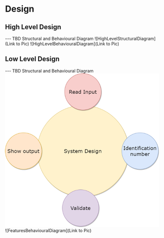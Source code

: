 # Design

## High Level Design 

--- TBD Structural and Behavioural Diagram
![HighLevelStructuralDiagram](Link to Pic)
![HighLevelBehaviouralDiagram](Link to Pic)

## Low Level Design 

--- TBD Structural and Behavioural Diagram
![FeaturesLevelStructuralDiagram](https://github.com/praveenct7/Ltts_Mini_Project/blob/7c44d58f8b06ad126b0914d9a181070dc6759545/2_Architecture/system_design.png)
![FeaturesBehaviouralDiagram](Link to Pic)
